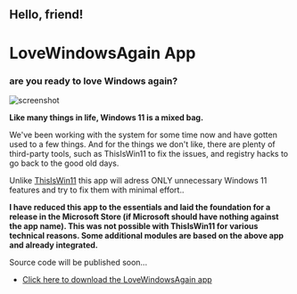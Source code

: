 
## Hello, friend!
# LoveWindowsAgain App
###  are you ready to love Windows again?

![screenshot](https://github.com/builtbybel/LoveWindowsAgain/blob/main/assets/lwa.png)

 
**Like many things in life, Windows 11 is a mixed bag.**

We've been working with the system for some time now and have gotten used to a few things.
And for the things we don't like, there are plenty of third-party tools, such as ThisIsWin11 to fix the issues, and registry hacks to go back to the good old days.

Unlike [ThisIsWin11](https://github.com/builtbybel/ThisIsWin11) this app will adress ONLY unnecessary Windows 11 features and try to fix them with minimal effort..

**I have reduced this app to the essentials and laid the foundation for a release in the Microsoft Store (if Microsoft should have nothing against the app name). 
This was not possible with ThisIsWin11 for various technical reasons. Some additional modules are based on the above app and already integrated.**

Source code will be published soon...

- [Click here to download the LoveWindowsAgain app](https://github.com/builtbybel/LoveWindowsAgain/releases)
